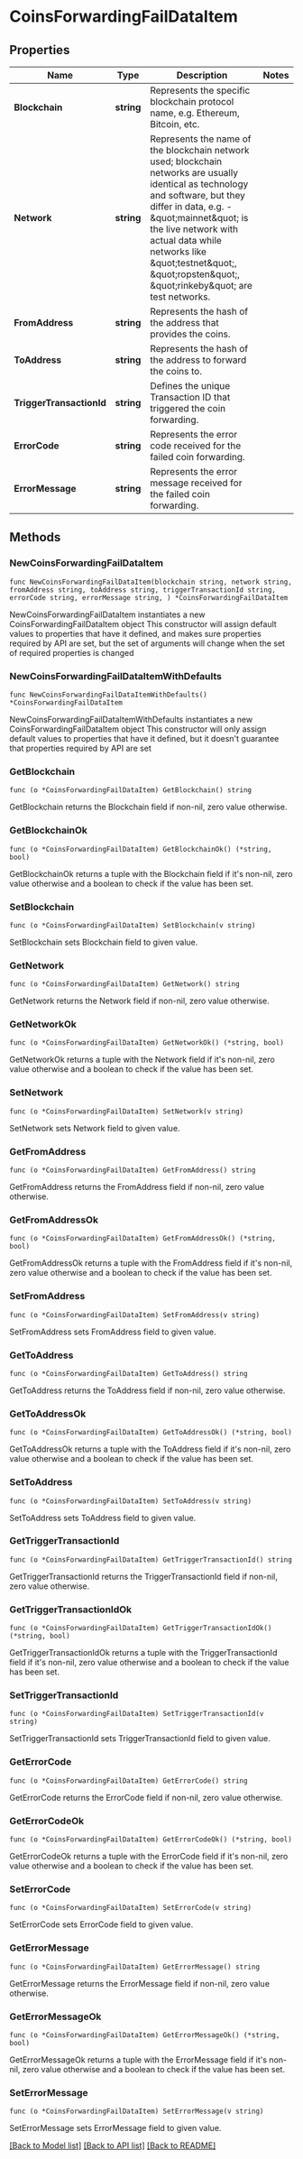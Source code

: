 # CoinsForwardingFailDataItem

## Properties

Name | Type | Description | Notes
------------ | ------------- | ------------- | -------------
**Blockchain** | **string** | Represents the specific blockchain protocol name, e.g. Ethereum, Bitcoin, etc. | 
**Network** | **string** | Represents the name of the blockchain network used; blockchain networks are usually identical as technology and software, but they differ in data, e.g. - \&quot;mainnet\&quot; is the live network with actual data while networks like \&quot;testnet\&quot;, \&quot;ropsten\&quot;, \&quot;rinkeby\&quot; are test networks. | 
**FromAddress** | **string** | Represents the hash of the address that provides the coins. | 
**ToAddress** | **string** | Represents the hash of the address to forward the coins to. | 
**TriggerTransactionId** | **string** | Defines the unique Transaction ID that triggered the coin forwarding. | 
**ErrorCode** | **string** | Represents the error code received for the failed coin forwarding. | 
**ErrorMessage** | **string** | Represents the error message received for the failed coin forwarding. | 

## Methods

### NewCoinsForwardingFailDataItem

`func NewCoinsForwardingFailDataItem(blockchain string, network string, fromAddress string, toAddress string, triggerTransactionId string, errorCode string, errorMessage string, ) *CoinsForwardingFailDataItem`

NewCoinsForwardingFailDataItem instantiates a new CoinsForwardingFailDataItem object
This constructor will assign default values to properties that have it defined,
and makes sure properties required by API are set, but the set of arguments
will change when the set of required properties is changed

### NewCoinsForwardingFailDataItemWithDefaults

`func NewCoinsForwardingFailDataItemWithDefaults() *CoinsForwardingFailDataItem`

NewCoinsForwardingFailDataItemWithDefaults instantiates a new CoinsForwardingFailDataItem object
This constructor will only assign default values to properties that have it defined,
but it doesn't guarantee that properties required by API are set

### GetBlockchain

`func (o *CoinsForwardingFailDataItem) GetBlockchain() string`

GetBlockchain returns the Blockchain field if non-nil, zero value otherwise.

### GetBlockchainOk

`func (o *CoinsForwardingFailDataItem) GetBlockchainOk() (*string, bool)`

GetBlockchainOk returns a tuple with the Blockchain field if it's non-nil, zero value otherwise
and a boolean to check if the value has been set.

### SetBlockchain

`func (o *CoinsForwardingFailDataItem) SetBlockchain(v string)`

SetBlockchain sets Blockchain field to given value.


### GetNetwork

`func (o *CoinsForwardingFailDataItem) GetNetwork() string`

GetNetwork returns the Network field if non-nil, zero value otherwise.

### GetNetworkOk

`func (o *CoinsForwardingFailDataItem) GetNetworkOk() (*string, bool)`

GetNetworkOk returns a tuple with the Network field if it's non-nil, zero value otherwise
and a boolean to check if the value has been set.

### SetNetwork

`func (o *CoinsForwardingFailDataItem) SetNetwork(v string)`

SetNetwork sets Network field to given value.


### GetFromAddress

`func (o *CoinsForwardingFailDataItem) GetFromAddress() string`

GetFromAddress returns the FromAddress field if non-nil, zero value otherwise.

### GetFromAddressOk

`func (o *CoinsForwardingFailDataItem) GetFromAddressOk() (*string, bool)`

GetFromAddressOk returns a tuple with the FromAddress field if it's non-nil, zero value otherwise
and a boolean to check if the value has been set.

### SetFromAddress

`func (o *CoinsForwardingFailDataItem) SetFromAddress(v string)`

SetFromAddress sets FromAddress field to given value.


### GetToAddress

`func (o *CoinsForwardingFailDataItem) GetToAddress() string`

GetToAddress returns the ToAddress field if non-nil, zero value otherwise.

### GetToAddressOk

`func (o *CoinsForwardingFailDataItem) GetToAddressOk() (*string, bool)`

GetToAddressOk returns a tuple with the ToAddress field if it's non-nil, zero value otherwise
and a boolean to check if the value has been set.

### SetToAddress

`func (o *CoinsForwardingFailDataItem) SetToAddress(v string)`

SetToAddress sets ToAddress field to given value.


### GetTriggerTransactionId

`func (o *CoinsForwardingFailDataItem) GetTriggerTransactionId() string`

GetTriggerTransactionId returns the TriggerTransactionId field if non-nil, zero value otherwise.

### GetTriggerTransactionIdOk

`func (o *CoinsForwardingFailDataItem) GetTriggerTransactionIdOk() (*string, bool)`

GetTriggerTransactionIdOk returns a tuple with the TriggerTransactionId field if it's non-nil, zero value otherwise
and a boolean to check if the value has been set.

### SetTriggerTransactionId

`func (o *CoinsForwardingFailDataItem) SetTriggerTransactionId(v string)`

SetTriggerTransactionId sets TriggerTransactionId field to given value.


### GetErrorCode

`func (o *CoinsForwardingFailDataItem) GetErrorCode() string`

GetErrorCode returns the ErrorCode field if non-nil, zero value otherwise.

### GetErrorCodeOk

`func (o *CoinsForwardingFailDataItem) GetErrorCodeOk() (*string, bool)`

GetErrorCodeOk returns a tuple with the ErrorCode field if it's non-nil, zero value otherwise
and a boolean to check if the value has been set.

### SetErrorCode

`func (o *CoinsForwardingFailDataItem) SetErrorCode(v string)`

SetErrorCode sets ErrorCode field to given value.


### GetErrorMessage

`func (o *CoinsForwardingFailDataItem) GetErrorMessage() string`

GetErrorMessage returns the ErrorMessage field if non-nil, zero value otherwise.

### GetErrorMessageOk

`func (o *CoinsForwardingFailDataItem) GetErrorMessageOk() (*string, bool)`

GetErrorMessageOk returns a tuple with the ErrorMessage field if it's non-nil, zero value otherwise
and a boolean to check if the value has been set.

### SetErrorMessage

`func (o *CoinsForwardingFailDataItem) SetErrorMessage(v string)`

SetErrorMessage sets ErrorMessage field to given value.



[[Back to Model list]](../README.md#documentation-for-models) [[Back to API list]](../README.md#documentation-for-api-endpoints) [[Back to README]](../README.md)


